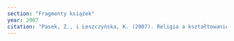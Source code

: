 ```yaml
---
section: "Fragmenty książek"
year: 2007
citation: "Pasek, Z., i Leszczyńska, K. (2007). Religia a kształtowanie się świadomości narodowej ewangelików w Wiśle. W I. Borowik i K. Leszczyńska (red.), Wokół tożsamości: teorie, wymiary, ekspresje (s. 271-279). Kraków."
---
```

